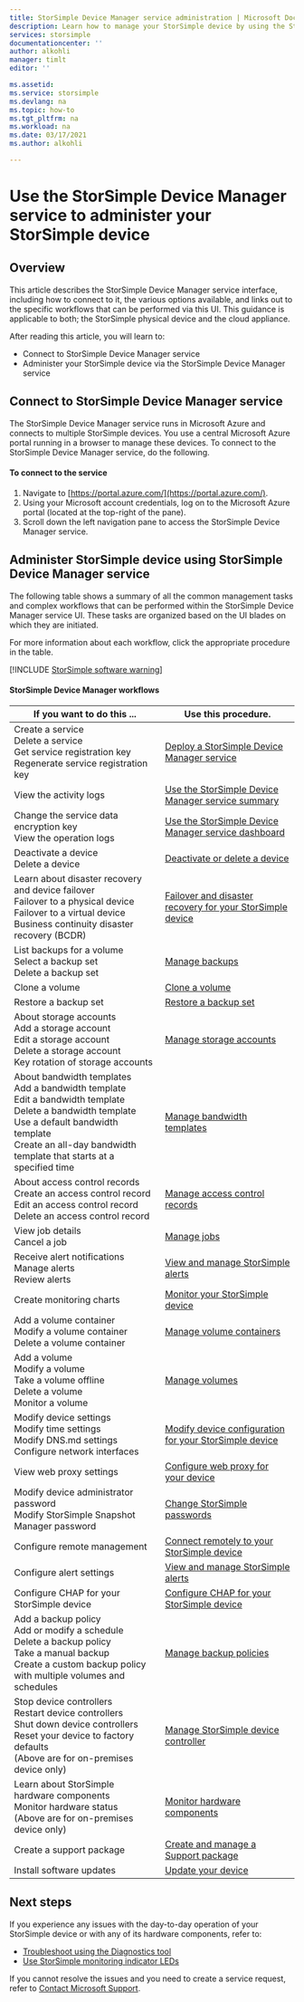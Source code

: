 ```yaml
---
title: StorSimple Device Manager service administration | Microsoft Docs
description: Learn how to manage your StorSimple device by using the StorSimple Device Manager service in the Azure portal.
services: storsimple
documentationcenter: ''
author: alkohli
manager: timlt
editor: ''

ms.assetid:
ms.service: storsimple
ms.devlang: na
ms.topic: how-to
ms.tgt_pltfrm: na
ms.workload: na
ms.date: 03/17/2021
ms.author: alkohli

---
```

# Use the StorSimple Device Manager service to administer your StorSimple device

## Overview

This article describes the StorSimple Device Manager service interface, including how to connect to it, the various options available, and links out to the specific workflows that can be performed via this UI. This guidance is applicable to both; the StorSimple physical device and the cloud appliance.

After reading this article, you will learn to:

* Connect to StorSimple Device Manager service
* Administer your StorSimple device via the StorSimple Device Manager service

## Connect to StorSimple Device Manager service

The StorSimple Device Manager service runs in Microsoft Azure and connects to multiple StorSimple devices. You use a central Microsoft Azure portal running in a browser to manage these devices. To connect to the StorSimple Device Manager service, do the following.

#### To connect to the service
1. Navigate to [https://portal.azure.com/](https://portal.azure.com/).
2. Using your Microsoft account credentials, log on to the Microsoft Azure portal (located at the top-right of the pane).
3. Scroll down the left navigation pane to access the StorSimple Device Manager service.


## Administer StorSimple device using StorSimple Device Manager service

The following table shows a summary of all the common management tasks and complex workflows that can be performed within the StorSimple Device Manager service UI. These tasks are organized based on the UI blades on which they are initiated.

For more information about each workflow, click the appropriate procedure in the table.

[!INCLUDE [StorSimple software warning](../../includes/storsimple-update-software-warning.md)]

#### StorSimple Device Manager workflows

| If you want to do this ... | Use this procedure. |
| --- | --- |
| Create a service</br>Delete a service</br>Get service registration key</br>Regenerate service registration key |[Deploy a StorSimple Device Manager service](storsimple-8000-manage-service.md) |
| View the activity logs |[Use the StorSimple Device Manager service summary](storsimple-8000-service-dashboard.md) |
| Change the service data encryption key</br>View the operation logs |[Use the StorSimple Device Manager service dashboard](storsimple-8000-service-dashboard.md) |
| Deactivate a device</br>Delete a device |[Deactivate or delete a device](storsimple-8000-deactivate-and-delete-device.md) |
| Learn about disaster recovery and device failover</br>Failover to a physical device</br>Failover to a virtual device</br>Business continuity disaster recovery (BCDR) |[Failover and disaster recovery for your StorSimple device](storsimple-8000-device-failover-disaster-recovery.md) |
| List backups for a volume</br>Select a backup set</br>Delete a backup set |[Manage backups](storsimple-8000-manage-backup-catalog.md) |
| Clone a volume |[Clone a volume](storsimple-8000-clone-volume-u2.md) |
| Restore a backup set |[Restore a backup set](storsimple-8000-restore-from-backup-set-u2.md) |
| About  storage accounts</br>Add a storage account</br>Edit a storage account</br>Delete a storage account</br>Key rotation of storage accounts |[Manage storage accounts](storsimple-8000-manage-storage-accounts.md) |
| About bandwidth templates</br>Add a bandwidth template</br>Edit a bandwidth template</br>Delete a bandwidth template</br>Use a default bandwidth template</br>Create an all-day bandwidth template that starts at a specified time |[Manage bandwidth templates](storsimple-8000-manage-bandwidth-templates.md) |
| About access control records</br>Create an access control record</br>Edit an access control record</br>Delete an access control record |[Manage access control records](storsimple-8000-manage-acrs.md) |
| View job details</br>Cancel a job |[Manage jobs](storsimple-8000-manage-jobs-u2.md) |
| Receive alert notifications</br>Manage alerts</br>Review alerts |[View and manage StorSimple alerts](storsimple-8000-manage-alerts.md) |
| Create monitoring charts |[Monitor your StorSimple device](./storsimple-8000-monitor-device.md) |
| Add a volume container</br>Modify a volume container</br>Delete a volume container |[Manage volume containers](storsimple-8000-manage-volume-containers.md) |
| Add a volume</br>Modify a volume</br>Take a volume offline</br>Delete a volume</br>Monitor a volume |[Manage volumes](storsimple-8000-manage-volumes-u2.md) |
| Modify device settings</br>Modify time settings</br>Modify DNS.md settings</br>Configure network interfaces |[Modify device configuration for your StorSimple device](storsimple-8000-modify-device-config.md) |
| View web proxy settings |[Configure web proxy for your device](storsimple-8000-configure-web-proxy.md) |
| Modify device administrator password</br>Modify StorSimple Snapshot Manager password |[Change StorSimple passwords](storsimple-8000-change-passwords.md) |
| Configure remote management |[Connect remotely to your StorSimple device](storsimple-8000-remote-connect.md) |
| Configure alert settings |[View and manage StorSimple alerts](storsimple-8000-manage-alerts.md) |
| Configure CHAP for your StorSimple device |[Configure CHAP for your StorSimple device](./storsimple-8000-configure-chap.md) |
| Add a backup policy</br>Add or modify a schedule</br>Delete a backup policy</br>Take a manual backup</br>Create a custom backup policy with multiple volumes and schedules |[Manage backup policies](storsimple-8000-manage-backup-policies-u2.md) |
| Stop device controllers</br>Restart device controllers</br>Shut down device controllers</br>Reset your device to factory defaults</br>(Above are for on-premises device only) |[Manage StorSimple device controller](storsimple-8000-manage-device-controller.md) |
| Learn about StorSimple hardware components</br>Monitor hardware status</br>(Above are for on-premises device only) |[Monitor hardware components](storsimple-8000-monitor-hardware-status.md) |
| Create a support package |[Create and manage a Support package](storsimple-8000-contact-microsoft-support.md#start-a-support-session-in-windows-powershell-for-storsimple) |
| Install software updates |[Update your device](storsimple-update-device.md) |

## Next steps

If you experience any issues with the day-to-day operation of your StorSimple device or with any of its hardware components, refer to:

* [Troubleshoot using the Diagnostics tool](storsimple-8000-diagnostics.md)
* [Use StorSimple monitoring indicator LEDs](storsimple-monitoring-indicators.md)

If you cannot resolve the issues and you need to create a service request, refer to [Contact Microsoft Support](storsimple-8000-contact-microsoft-support.md).